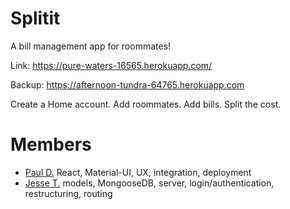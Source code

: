 # Splitit
A bill management app for roommates!

Link: https://pure-waters-16565.herokuapp.com/

Backup: https://afternoon-tundra-64765.herokuapp.com

Create a Home account. Add roommates. Add bills. Split the cost.

# Members
* [Paul D.](https://github.com/rukaroa)
    React, Material-UI, UX, integration, deployment
* [Jesse T.](https://github.com/jthomasi)
    models, MongooseDB, server, login/authentication, restructuring, routing